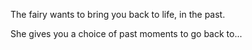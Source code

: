 The fairy wants to  bring you back to life, in the past.

She gives you a choice of past moments to go back to...
